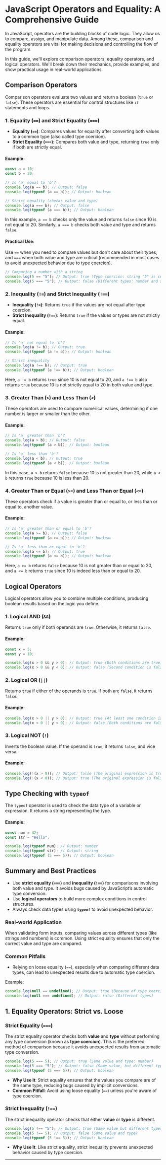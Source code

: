 # JavaScript Operators and Equality: A Comprehensive Guide

In JavaScript, operators are the building blocks of code logic. They allow us to compare, assign, and manipulate data. Among these, comparison and equality operators are vital for making decisions and controlling the flow of the program.

In this guide, we'll explore comparison operators, equality operators, and logical operators. We'll break down their mechanics, provide examples, and show practical usage in real-world applications.

## Comparison Operators

Comparison operators evaluate two values and return a boolean (`true` or `false`). These operators are essential for control structures like `if` statements and loops.

### 1. Equality (`==`) and Strict Equality (`===`)

- **Equality (`==`)**: Compares values for equality after converting both values to a common type (also called type coercion).
- **Strict Equality (`===`)**: Compares both value and type, returning `true` only if both are strictly equal.

#### Example:

```javascript
const a = 10;
const b = 20;

// Is 'a' equal to 'b'?
console.log(a == b); // Output: false
console.log(typeof (a == b)); // Output: boolean

// Strict equality (checks value and type)
console.log(a === b); // Output: false
console.log(typeof (a === b)); // Output: boolean
```

In this example, `a == b` checks only the value and returns `false` since 10 is not equal to 20. Similarly, `a === b` checks both value and type and returns `false`.

#### Practical Use:

Use `==` when you need to compare values but don't care about their types, and `===` when both value and type are critical (recommended in most cases to avoid unexpected behavior due to type coercion).

```javascript
// Comparing a number with a string
console.log(5 == "5"); // Output: true (Type coercion: string "5" is converted to number 5)
console.log(5 === "5"); // Output: false (Different types: number and string)
```

### 2. Inequality (`!=`) and Strict Inequality (`!==`)

- **Inequality (`!=`)**: Returns `true` if the values are not equal after type coercion.
- **Strict Inequality (`!==`)**: Returns `true` if the values or types are not strictly equal.

#### Example:

```javascript
// Is 'a' not equal to 'b'?
console.log(a != b); // Output: true
console.log(typeof (a != b)); // Output: boolean

// Strict inequality
console.log(a !== b); // Output: true
console.log(typeof (a !== b)); // Output: boolean
```

Here, `a != b` returns `true` since 10 is not equal to 20, and `a !== b` also returns `true` because 10 is not strictly equal to 20 in both value and type.

### 3. Greater Than (`>`) and Less Than (`<`)

These operators are used to compare numerical values, determining if one number is larger or smaller than the other.

#### Example:

```javascript
// Is 'a' greater than 'b'?
console.log(a > b); // Output: false
console.log(typeof (a > b)); // Output: boolean

// Is 'a' less than 'b'?
console.log(a < b); // Output: true
console.log(typeof (a < b)); // Output: boolean
```

In this case, `a > b` returns `false` because 10 is not greater than 20, while `a < b` returns `true` because 10 is less than 20.

### 4. Greater Than or Equal (`>=`) and Less Than or Equal (`<=`)

These operators check if a value is greater than or equal to, or less than or equal to, another value.

#### Example:

```javascript
// Is 'a' greater than or equal to 'b'?
console.log(a >= b); // Output: false
console.log(typeof (a >= b)); // Output: boolean

// Is 'a' less than or equal to 'b'?
console.log(a <= b); // Output: true
console.log(typeof (a <= b)); // Output: boolean
```

Here, `a >= b` returns `false` because 10 is not greater than or equal to 20, and `a <= b` returns `true` since 10 is indeed less than or equal to 20.

## Logical Operators

Logical operators allow you to combine multiple conditions, producing boolean results based on the logic you define.

### 1. Logical AND (`&&`)

Returns `true` only if both operands are `true`. Otherwise, it returns `false`.

#### Example:

```javascript
const x = 5;
const y = 10;

console.log(x > 0 && y > 0); // Output: true (Both conditions are true)
console.log(x > 0 && y < 0); // Output: false (Second condition is false)
```

### 2. Logical OR (`||`)

Returns `true` if either of the operands is `true`. If both are `false`, it returns `false`.

#### Example:

```javascript
console.log(x > 0 || y > 0); // Output: true (At least one condition is true)
console.log(x < 0 || y < 0); // Output: false (Both conditions are false)
```

### 3. Logical NOT (`!`)

Inverts the boolean value. If the operand is `true`, it returns `false`, and vice versa.

#### Example:

```javascript
console.log(!(x > 0)); // Output: false (The original expression is true, so `!` makes it false)
console.log(!(x < 0)); // Output: true (The original expression is false, so `!` makes it true)
```

## Type Checking with `typeof`

The `typeof` operator is used to check the data type of a variable or expression. It returns a string representing the type.

#### Example:

```javascript
const num = 42;
const str = "Hello";

console.log(typeof num); // Output: number
console.log(typeof str); // Output: string
console.log(typeof (5 === 5)); // Output: boolean
```

## Summary and Best Practices

- Use **strict equality (`===`)** and **inequality (`!==`)** for comparisons involving both value and type. It avoids bugs caused by JavaScript’s automatic type conversion.
- Use **logical operators** to build more complex conditions in control structures.
- Always check data types using **`typeof`** to avoid unexpected behavior.

### Real-world Application

When validating form inputs, comparing values across different types (like strings and numbers) is common. Using strict equality ensures that only the correct value and type are compared.

### Common Pitfalls

- Relying on loose equality (`==`), especially when comparing different data types, can lead to unexpected results due to automatic type coercion.

Example:

```javascript
console.log(null == undefined); // Output: true (Because of type coercion)
console.log(null === undefined); // Output: false (Different types)
```

<!-- will need to look -->

## 1. Equality Operators: Strict vs. Loose

### Strict Equality (`===`)

The strict equality operator checks both **value** and **type** without performing any type conversion (known as **type coercion**). This is the preferred method of comparison because it avoids unexpected results from automatic type conversion.

```javascript
console.log(5 === 5); // Output: true (Same value and type: number)
console.log(5 === "5"); // Output: false (Same value, but different types: number and string)
console.log(typeof (5 === 5)); // Output: boolean
```

- **Why Use It**: Strict equality ensures that the values you compare are of the same type, reducing bugs caused by implicit conversions.
- **Common Pitfall**: Avoid using loose equality (`==`) unless you're aware of type coercion.

### Strict Inequality (`!==`)

The strict inequality operator checks that either **value** or **type** is different.

```javascript
console.log(5 !== "5"); // Output: true (Same value but different types)
console.log(5 !== 5); // Output: false (Same value and type)
console.log(typeof (5 !== 5)); // Output: boolean
```

- **Why Use It**: Like strict equality, strict inequality prevents unexpected behavior caused by type coercion.

---
